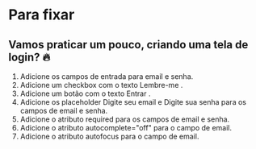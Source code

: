 # Para fixar

## Vamos praticar um pouco, criando uma tela de login? 🔥
1. Adicione os campos de entrada para email e senha.
2. Adicione um checkbox com o texto Lembre-me .
3. Adicione um botão com o texto Entrar .
4. Adicione os placeholder Digite seu email e Digite sua senha para os campos de email e senha.
5. Adicione o atributo required para os campos de email e senha.
6. Adicione o atributo autocomplete="off" para o campo de email.
7. Adicione o atributo autofocus para o campo de email.
